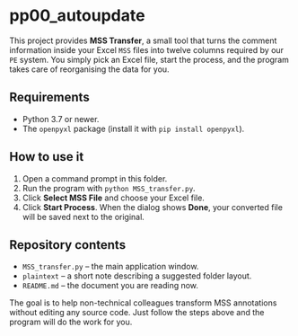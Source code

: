 # pp00_autoupdate

This project provides **MSS Transfer**, a small tool that turns the comment information inside your Excel `MSS` files into twelve columns required by our `PE` system. You simply pick an Excel file, start the process, and the program takes care of reorganising the data for you.

## Requirements

- Python 3.7 or newer.
- The `openpyxl` package (install it with `pip install openpyxl`).

## How to use it

1. Open a command prompt in this folder.
2. Run the program with `python MSS_transfer.py`.
3. Click **Select MSS File** and choose your Excel file.
4. Click **Start Process**. When the dialog shows **Done**, your converted file will be saved next to the original.

## Repository contents

- `MSS_transfer.py` – the main application window.
- `plaintext` – a short note describing a suggested folder layout.
- `README.md` – the document you are reading now.

The goal is to help non-technical colleagues transform MSS annotations without editing any source code. Just follow the steps above and the program will do the work for you.
